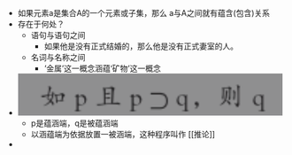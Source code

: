 - 如果元素a是集合A的一个元素或子集，那么 a与A之间就有蕴含(包含)关系
- 存在于何处？
	- 语句与语句之间
		- 如果他是没有正式结婚的，那么他是没有正式妻室的人。
	- 名词与名称之间
		- ’金属’这一概念涵蕴‘矿物’这一概念
- ![image.png](../assets/image_1647767093052_0.png)
	- p是蕴涵端，q是被蕴涵端
	- 以涵蕴端为依据放置一被涵端，这种程序叫作 [[推论]]
-